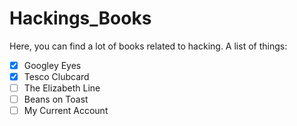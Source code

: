 # Hackings_Books
 Here, you can find a lot of books related to hacking.
A list of things:
- [X] Googley Eyes
- [X] Tesco Clubcard
- [ ] The Elizabeth Line
- [ ] Beans on Toast
- [ ] My Current Account
